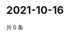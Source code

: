 # 2021-10-16

共 0 条

<!-- BEGIN WEIBO -->
<!-- 最后更新时间 Sat Oct 16 2021 08:53:31 GMT+0800 (China Standard Time) -->

<!-- END WEIBO -->
